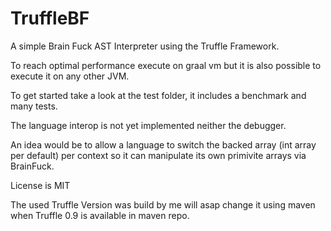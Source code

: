 # TruffleBF
A simple Brain Fuck AST Interpreter using the Truffle Framework. 

To reach optimal performance execute on graal vm but it is also possible to execute it on any other JVM. 

To get started take a look at the test folder, it includes a benchmark and many tests. 

The language interop is not yet implemented neither the debugger. 

An idea would be to allow a language to switch the backed array (int array per default) per context so it can manipulate 
its own primivite arrays via BrainFuck. 

License is MIT 

The used Truffle Version was build by me will asap change it using maven when Truffle 0.9 is available in maven repo.